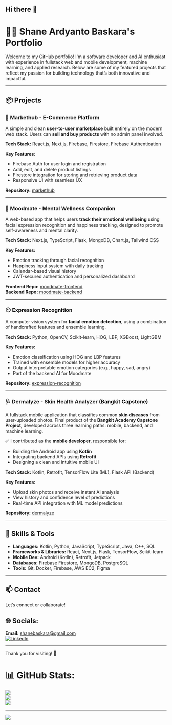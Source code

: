 ## Hi there 👋

# 🧑‍💻 Shane Ardyanto Baskara's Portfolio

Welcome to my GitHub portfolio! I'm a software developer and AI enthusiast with experience in fullstack web and mobile development, machine learning, and applied research. Below are some of my featured projects that reflect my passion for building technology that’s both innovative and impactful.

---

## 📦 Projects

### 🛒 Markethub - E-Commerce Platform
A simple and clean **user-to-user marketplace** built entirely on the modern web stack. Users can **sell and buy products** with no admin panel involved.

**Tech Stack:** React.js, Next.js, Firebase, Firestore, Firebase Authentication

**Key Features:**
- Firebase Auth for user login and registration
- Add, edit, and delete product listings
- Firestore integration for storing and retrieving product data
- Responsive UI with seamless UX

**Repository:** [markethub](https://github.com/shaneab30/emarketplace)

---

### 🧠 Moodmate - Mental Wellness Companion
A web-based app that helps users **track their emotional wellbeing** using facial expression recognition and happiness tracking, designed to promote self-awareness and mental clarity.

**Tech Stack:** Next.js, TypeScript, Flask, MongoDB, Chart.js, Tailwind CSS

**Key Features:**
- Emotion tracking through facial recognition
- Happiness input system with daily tracking
- Calendar-based visual history
- JWT-secured authentication and personalized dashboard

**Frontend Repo:** [moodmate-frontend](https://github.com/shaneab30/moodmate-frontend)  
**Backend Repo:** [moodmate-backend](https://github.com/shaneab30/moodmate-backend)

---

### 😶 Expression Recognition
A computer vision system for **facial emotion detection**, using a combination of handcrafted features and ensemble learning.

**Tech Stack:** Python, OpenCV, Scikit-learn, HOG, LBP, XGBoost, LightGBM

**Key Features:**
- Emotion classification using HOG and LBP features
- Trained with ensemble models for higher accuracy
- Output interpretable emotion categories (e.g., happy, sad, angry)
- Part of the backend AI for Moodmate

**Repository:** [expression-recognition](https://github.com/shaneab30/expression-recognition)

---

### 🩺 Dermalyze - Skin Health Analyzer (Bangkit Capstone)
A fullstack mobile application that classifies common **skin diseases** from user-uploaded photos. Final product of the **Bangkit Academy Capstone Project**, developed across three learning paths: mobile, backend, and machine learning.

✅ I contributed as the **mobile developer**, responsible for:
- Building the Android app using **Kotlin**
- Integrating backend APIs using **Retrofit**
- Designing a clean and intuitive mobile UI

**Tech Stack:** Kotlin, Retrofit, TensorFlow Lite (ML), Flask API (Backend)

**Key Features:**
- Upload skin photos and receive instant AI analysis
- View history and confidence level of predictions
- Real-time API integration with ML model predictions

**Repository:** [dermalyze](https://github.com/shaneab30/expression-recognition)

---

## 🧰 Skills & Tools

- **Languages:** Kotlin, Python, JavaScript, TypeScript, Java, C++, SQL
- **Frameworks & Libraries:** React, Next.js, Flask, TensorFlow, Scikit-learn
- **Mobile Dev:** Android (Kotlin), Retrofit, Jetpack
- **Databases:** Firebase Firestore, MongoDB, PostgreSQL
- **Tools:** Git, Docker, Firebase, AWS EC2, Figma

---

## 📫 Contact

Let’s connect or collaborate!
## 🌐 Socials:
**Email:** shanebaskara@gmail.com  
[![LinkedIn](https://img.shields.io/badge/LinkedIn-%230077B5.svg?logo=linkedin&logoColor=white)](https://linkedin.com/in/shane-baskara-71b97017a) 

---

Thank you for visiting! 🌟

# 📊 GitHub Stats:
![](https://github-readme-stats.vercel.app/api?username=shaneab30&theme=dark&hide_border=true&include_all_commits=true&count_private=true)<br/>
![](https://github-readme-streak-stats.herokuapp.com/?user=shaneab30&theme=dark&hide_border=true)<br/>
![](https://github-readme-stats.vercel.app/api/top-langs/?username=shaneab30&theme=dark&hide_border=true&include_all_commits=true&count_private=true&layout=compact)

---
[![](https://visitcount.itsvg.in/api?id=shaneab30&icon=0&color=0)](https://visitcount.itsvg.in)
